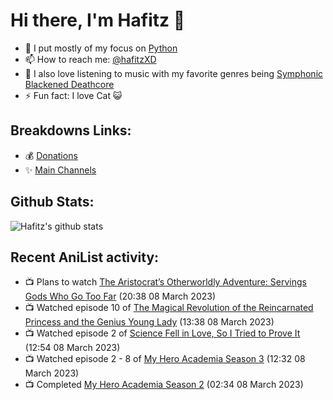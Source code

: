 # Hi there, I'm Hafitz 👋
- 🐍 I put mostly of my focus on [Python](https://python.org)
- 📫 How to reach me: [@hafitzXD](https://t.me/hafitzXD)
- 🎵 I also love listening to music with my favorite genres being [Symphonic Blackened Deathcore](https://youtu.be/qyYmS_iBcy4)
- ⚡ Fun fact: I love Cat 😺

## Breakdowns Links:
- 💰 [Donations](https://t.me/TheBreakdowns/2)
- ✨ [Main Channels](https://t.me/TheBreakdowns)

## Github Stats:
![Hafitz's github stats](https://github-readme-stats.vercel.app/api?username=breakdowns&show_icons=true&count_private=true&bg_color=00000000&text_color=777)

## Recent AniList activity:
<!-- ANILIST_ACTIVITY:start -->

-   📺 Plans to watch [The Aristocrat’s Otherworldly Adventure: Servings Gods Who Go Too Far](https://anilist.co/anime/153332) (20:38 08 March 2023)
-   📺 Watched episode 10 of [The Magical Revolution of the Reincarnated Princess and the Genius Young Lady](https://anilist.co/anime/153629) (13:38 08 March 2023)
-   📺 Watched episode 2 of [Science Fell in Love, So I Tried to Prove It](https://anilist.co/anime/107067) (12:54 08 March 2023)
-   📺 Watched episode 2 - 8 of [My Hero Academia Season 3](https://anilist.co/anime/100166) (12:32 08 March 2023)
-   📺 Completed [My Hero Academia Season 2](https://anilist.co/anime/21856) (02:34 08 March 2023)

<!-- ANILIST_ACTIVITY:end -->

